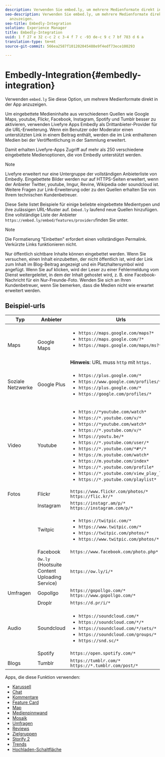 ```yaml
---
description: Verwenden Sie embed.ly, um mehrere Medienformate direkt in der App anzuzeigen.
seo-description: Verwenden Sie embed.ly, um mehrere Medienformate direkt in der App
  anzuzeigen.
seo-title: Embedly-Integration
solution: Experience Manager
title: Embedly-Integration
uuid: 1 f 27 e 32 c-c 2 c 3-4 f 7 c -93 de-c 9 c 7 bf 783 d 6 a
translation-type: tm+mt
source-git-commit: 566ea2587f101202045488e9f4edf73ece100293

---
```



# Embedly-Integration{#embedly-integration}

Verwenden `embed.ly` Sie diese Option, um mehrere Medienformate direkt in der App anzuzeigen.

Um eingebettete Medieninhalte aus verschiedenen Quellen wie Google Maps, youtube, Flickr, Facebook, Instagram, Spotify und Tumblr besser zu aktivieren, verwenden Livefyre Apps Embedly als Drittanbieter-Provider für die URL-Erweiterung. Wenn ein Benutzer oder Moderator einen unterstützten Link in einem Beitrag enthält, werden die im Link enthaltenen Medien bei der Veröffentlichung in der Sammlung erweitert.

Damit erhalten Livefyre-Apps Zugriff auf mehr als 250 verschiedene eingebettete Medienoptionen, die von Embedly unterstützt werden.

>[!NOTE]
>
>Livefyre erweitert nur eine Untergruppe der vollständigen Anbieterliste von Embedly. Eingebettete Bilder werden nur auf HTTPS-Seiten erweitert, wenn der Anbieter Twitter, youtube, Imgur, Revine, Wikipedia oder soundcloud ist. Weitere Fragen zur Link-Erweiterung oder zu den Quellen erhalten Sie von Ihrem technischen Kundenbetreuer.

Diese Seite listet Beispiele für einige beliebte eingebettete Medientypen und ihre zulässigen URL-Muster auf. `Embed.ly` laufend neue Quellen hinzufügen. Eine vollständige Liste der Anbieter `https://embed.ly/embed/features/providers`finden Sie unter.

>[!NOTE]
>
>Die Formatierung "Einbetten" erfordert einen vollständigen Permalink. Verkürzte Links funktionieren nicht.

Nur öffentlich sichtbare Inhalte können eingebettet werden. Wenn Sie versuchen, einen Inhalt einzubetten, der nicht öffentlich ist, wird der Link zum Inhalt im Blog-Beitrag angezeigt und ein Platzhaltersymbol wird angefügt. Wenn Sie auf klicken, wird der Leser zu einer Fehlermeldung vom Dienst weitergeleitet, in dem der Inhalt gehostet wird, z. B. eine Facebook-Nachricht für ein Nur-Freunde-Foto. Wenden Sie sich an Ihren Kundenbetreuer, wenn Sie bemerken, dass die Medien nicht wie erwartet erweitert werden.

## Beispiel-urls

| Typ | Anbieter | Urls |
|--- |--- |--- |
| Maps | Google Maps | <ul><li>`https://maps.google.com/maps?*`</li><li>`https://maps.google.com/?*`</li><li>`https://maps.google.com/maps/ms?*`</li></ul><br>**Hinweis**: URL muss `http` mit `https.` |
| Soziale Netzwerke | Google Plus | <ul><li>`https://plus.google.com/*`</li><li>`https://www.google.com/profiles/*`</li><li> `https://plus.google.com/*`</li><li>`https://google.com/profiles/*`</li></ul> |
| Video | Youtube | <ul><li>`https://*youtube.com/watch*`</li><li> `https://*.youtube.com/v/*`</li><li>`https://*youtube.com/watch*` </li><li>`https://*.youtube.com/v/*`</li><li>`https://youtu.be/*`</li><li>`https://*.youtube.com/user/*` </li><li>`https://*.youtube.com/*#*/*`</li><li>`https://m.youtube.com/watch*`</li><li>`https://m.youtube.com/index*`</li><li>`https://*.youtube.com/profile*`</li><li>`https://*.youtube.com/view_play_list*`</li><li>`https://*.youtube.com/playlist*`</li></ul> |
| Fotos | Flickr | `https://www.flickr.com/photos/*`<br>`https://flic.kr/*` |
|  | Instagram | `https://instagr.am/p/*`<br>`https://instagram.com/p/*` |
|  | Twitpic | <ul><li>`https://twitpic.com/*`</li><li>`https://www.twitpic.com/*`</li><li>`https://twitpic.com/photos/*`</li><li>`https://www.twitpic.com/photos/*`</li></ul> |
|  | Facebook | `https://www.facebook.com/photo.php*` |
|  | `Ow.ly` (Hootsuite Content Uploading Service) | `https://ow.ly/i/*` |
| Umfragen | Gopollgo | `https://gopollgo.com/*`<br>`https://www.gopollgo.com/*` |
|  | Droplr | `https://d.pr/i/*` |
| Audio | Soundcloud | <ul><li>`https://soundcloud.com/*`</li><li>`https://soundcloud.com/*/*` </li><li>`https://soundcloud.com/*/sets/*` </li><li>`https://soundcloud.com/groups/*` </li><li>`https://snd.sc/*`</li></ul> |
|  | Spotify | `https://open.spotify.com/*` |
| Blogs | Tumblr | `https://tumblr.com/*`<br>`https://*.tumblr.com/post/*` |

Apps, die diese Funktion verwenden:

* [Karussell](/help/using/c-about-apps/c-carousel-app/c-carousel-app.md#c_carousel_app)
* [Chat](/help/using/c-about-apps/c-chat-app/c-chat-app.md#c_chat_app)
* [Kommentare](/help/using/c-about-apps/c-comments/c-comments.md)
* [Feature Card](/help/using/c-about-apps/c-feature-card-app/c-feature-card-app.md#c_feature_card_app)
* [Map](/help/using/c-about-apps/c-map-app/c-map-app.md#c_map_app)
* [Medienpinnwand](/help/using/c-about-apps/c-media-wall-app/c-media-wall-app.md#c_media_wall_app)
* [Mosaik](/help/using/c-about-apps/c-mosaic-app/c-mosaic-app.md#c_mosaic_app)
* [Umfragen](/help/using/c-about-apps/c-polls-app/c-polls-app.md#c_polls_app)
* [Reviews](/help/using/c-about-apps/c-reviews-app/c-reviews-app.md#c_reviews_app)
* [Zielgruppen](/help/using/c-about-apps/c-sidenotes-app/c-sidenotes-app.md#c_sidenotes_app)
* [Storify 2](/help/using/c-about-apps/c-storify2/c-storify2.md#c_storify2)
* [Trends](/help/using/c-about-apps/c-trending-app/c-trending-app.md#c_trending_app)
* [Hochladen-Schaltfläche](/help/using/c-about-apps/c-upload-button-app/c-upload-button-app.md#c_upload_button_app)


